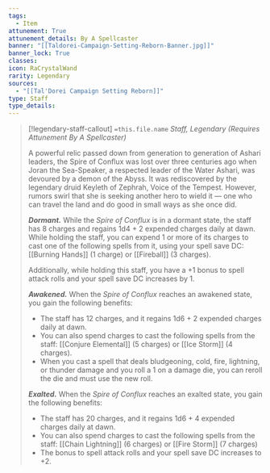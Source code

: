 ```yaml
---
tags:
  - Item
attunement: True
attunement_details: By A Spellcaster
banner: "[[Taldorei-Campaign-Setting-Reborn-Banner.jpg]]"
banner_lock: True
classes:
icon: RaCrystalWand
rarity: Legendary
sources:
  - "[[Tal'Dorei Campaign Setting Reborn]]"
type: Staff
type_details: 
---
```

>[!legendary-staff-callout] `=this.file.name`
>*Staff, Legendary (Requires Attunement By A Spellcaster)*
>
>A powerful relic passed down from generation to generation of Ashari leaders, the Spire of Conflux was lost over three centuries ago when Joran the Sea-Speaker, a respected leader of the Water Ashari, was devoured by a demon of the Abyss. It was rediscovered by the legendary druid Keyleth of Zephrah, Voice of the Tempest. However, rumors swirl that she is seeking another hero to wield it — one who can travel the land and do good in small ways as she once did.
>
>***Dormant.*** While the *Spire of Conflux* is in a dormant state, the staff has 8 charges and regains 1d4 + 2 expended charges daily at dawn. While holding the staff, you can expend 1 or more of its charges to cast one of the following spells from it, using your spell save DC: [[Burning Hands]] (1 charge) or [[Fireball]] (3 charges).
>
>Additionally, while holding this staff, you have a +1 bonus to spell attack rolls and your spell save DC increases by 1.
>
>***Awakened.*** When the *Spire of Conflux* reaches an awakened state, you gain the following benefits:
>
>* The staff has 12 charges, and it regains 1d6 + 2 expended charges daily at dawn.
>* You can also spend charges to cast the following spells from the staff: [[Conjure Elemental]] (5 charges) or [[Ice Storm]] (4 charges).
>* When you cast a spell that deals bludgeoning, cold, fire, lightning, or thunder damage and you roll a 1 on a damage die, you can reroll the die and must use the new roll.
>
>***Exalted.*** When the *Spire of Conflux* reaches an exalted state, you gain the following benefits:
>
>* The staff has 20 charges, and it regains 1d6 + 4 expended charges daily at dawn.
>* You can also spend charges to cast the following spells from the staff: [[Chain Lightning]] (6 charges) or [[Fire Storm]] (7 charges)
>* The bonus to spell attack rolls and your spell save DC increases to +2.
>
>
